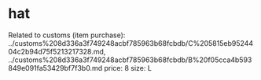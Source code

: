 # hat

Related to customs (item purchase): ../customs%208d336a3f749248acbf785963b68fcbdb/C%205815eb9524404c2b94d75f5213217328.md, ../customs%208d336a3f749248acbf785963b68fcbdb/B%20f05cca4b593849e091fa53429bf7f3b0.md
price: 8
size: L